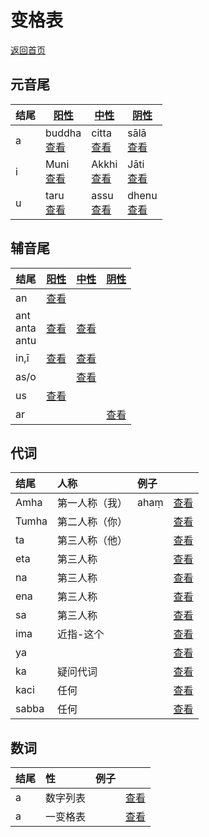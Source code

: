 # 变格表

[返回首页](../summary.md)

## 元音尾

| 结尾 | [阳性](masculine.md) | [中性](neutral.md) |[阴性](feminine.md)|
| - | - | - |-|
| a |buddha<br>[查看](a-masculine.md)|citta<br>[查看](a-neutral.md)|sālā<br>[查看](a-feminine.md)|
| i |Muni<br>[查看](i-masculine.md)|Akkhi<br>[查看](i-neutral.md)|Jāti<br>[查看](i-feminine.md)|
| u |taru<br>[查看](u-masculine.md)|assu<br>[查看](u-neutral.md)|dhenu<br>[查看](u-feminine.md)|

## 辅音尾

| 结尾 |[阳性](masculine.md)|[中性](neutral.md)|[阴性](feminine.md)|
| ---------- | ------------- | -------- |-------- |
| an |[查看](an-masculine.md)|
| ant<br>anta<br>antu |[查看](ant-masculine.md)|[查看](ant-neutral.md)||
| in,ī |[查看](in-masculine.md)|[查看](in-neutral.md)||
| as/o ||[查看](as-neutral.md)||
| us |[查看](us.md)|     ||
| ar ||     |[查看](ar.md)|


## 代词

| 结尾 | 人称 | 例子 |  |
| :--- | :--- | :--- | :--- |
| Amha | 第一人称（我） | ahaṃ | [查看](amha.md) |
| Tumha | 第二人称（你） |  | [查看](a-masculine.md) |
| ta | 第三人称（他） |  | [查看](a-masculine.md) |
| eta | 第三人称 |  | [查看](a-masculine.md) |
| na | 第三人称 |  | [查看](a-masculine.md) |
| ena | 第三人称 |  | [查看](a-masculine.md) |
| sa | 第三人称 |  | [查看](a-masculine.md) |
| ima | 近指-这个 |  | [查看](ima.md) |
| ya |  |  | [查看](a-masculine.md) |
| ka | 疑问代词 |  | [查看](a-masculine.md) |
| kaci | 任何 |  | [查看](a-masculine.md) |
| sabba | 任何 |  | [查看](a-masculine.md) |

## 数词

| 结尾 | 性 | 例子 |  |
| :--- | :--- | :--- | :--- |
| a | 数字列表 |  | [查看](a-masculine.md) |
| a | 一变格表 |  | [查看](a-masculine.md) |

